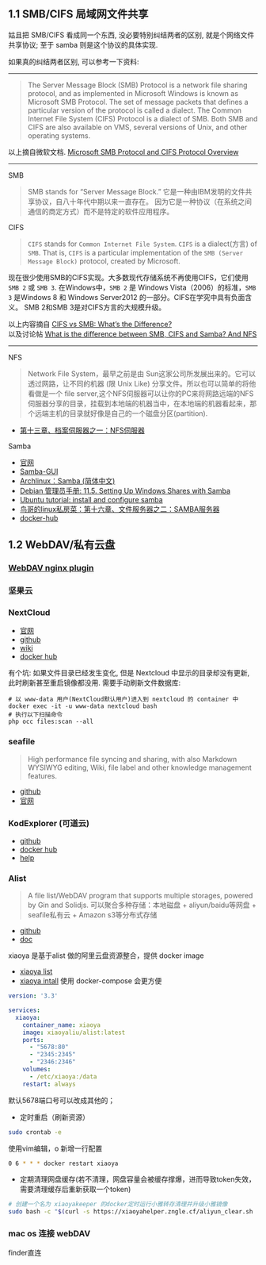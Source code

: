 ## 1.1 SMB/CIFS 局域网文件共享
姑且把 SMB/CIFS 看成同一个东西, 没必要特别纠结两者的区别, 就是个网络文件共享协议; 至于 samba 则是这个协议的具体实现.

如果真的纠结两者区别, 可以参考一下资料:

---
> The Server Message Block (SMB) Protocol is a network file sharing protocol, and as implemented in Microsoft Windows is known as Microsoft SMB Protocol. The set of message packets that defines a particular version of the protocol is called a dialect. The Common Internet File System (CIFS) Protocol is a dialect of SMB. Both SMB and CIFS are also available on VMS, several versions of Unix, and other operating systems.

以上摘自微软文档. [Microsoft SMB Protocol and CIFS Protocol Overview](https://docs.microsoft.com/zh-cn/windows/win32/fileio/microsoft-smb-protocol-and-cifs-protocol-overview)

---
SMB
> SMB stands for “Server Message Block.” 它是一种由IBM发明的文件共享协议，自八十年代中期以来一直存在。 因为它是一种协议（在系统之间通信的商定方式）而不是特定的软件应用程序。

CIFS
> `CIFS` stands for `Common Internet File System`. `CIFS` is a dialect(方言) of `SMB`. That is, `CIFS` is a particular implementation of the `SMB (Server Message Block)` protocol, created by Microsoft.

现在很少使用SMB的CIFS实现。大多数现代存储系统不再使用CIFS，它们使用`SMB 2` 或 `SMB 3`. 在Windows中，`SMB 2` 是 Windows Vista（2006）的标准，`SMB 3` 是Windows 8 和 Windows Server2012 的一部分。CIFS在学究中具有负面含义。 SMB 2和SMB 3是对CIFS方言的大规模升级。

以上内容摘自 [CIFS vs SMB: What’s the Difference?](https://www.varonis.com/blog/cifs-vs-smb/) <br/>
以及讨论帖 [What is the difference between SMB, CIFS and Samba? And NFS](https://www.reddit.com/r/homelab/comments/2fawvq/eli5_what_is_the_difference_between_smb_cifs_and/ck7k0t2/)

---

NFS
> Network File System，最早之前是由 Sun这家公司所发展出来的。它可以透过网路，让不同的机器 (限 Unix Like) 分享文件。所以也可以简单的将他看做是一个 file server,这个NFS伺服器可以让你的PC来将网路远端的NFS伺服器分享的目录，挂载到本地端的机器当中，在本地端的机器看起来，那个远端主机的目录就好像是自己的一个磁盘分区(partition).
- [第十三章、档案伺服器之一：NFS伺服器](http://linux.vbird.org/linux_server/0330nfs.php#What_NFS_0)


Samba

- [官网](https://www.samba.org/)
- [Samba-GUI](https://www.samba.org/samba/GUI/)
- [Archlinux：Samba (简体中文)](https://wiki.archlinux.org/index.php/Samba_(%E7%AE%80%E4%BD%93%E4%B8%AD%E6%96%87))
- [Debian 管理员手册: 11.5. Setting Up Windows Shares with Samba](https://www.debian.org/doc/manuals/debian-handbook/sect.windows-file-server-with-samba.zh-cn.html)
- [Ubuntu tutorial: install and configure samba](https://tutorials.ubuntu.com/tutorial/install-and-configure-samba#0)
- [鸟哥的linux私房菜：第十六章、文件服务器之二：SAMBA服务器](http://cn.linux.vbird.org/linux_server/0370samba.php)
- [docker-hub](https://hub.docker.com/r/dperson/samba/)


## 1.2 WebDAV/私有云盘
### [WebDAV nginx plugin](https://nginx.org/en/docs/http/ngx_http_dav_module.html)


### 坚果云

### NextCloud
- [官网](https://nextcloud.com/)
- [github](https://github.com/nextcloud)
- [wiki](https://docs.nextcloud.com/)
- [docker hub](https://hub.docker.com/_/nextcloud)

有个坑: 如果文件目录已经发生变化, 但是 Nextcloud 中显示的目录却没有更新, 此时刷新甚至重启镜像都没用. 需要手动刷新文件数据库:
```
# 以 www-data 用户(NextCloud默认用户)进入到 nextcloud 的 container 中
docker exec -it -u www-data nextcloud bash
# 执行以下扫描命令
php occ files:scan --all
```

### seafile
> High performance file syncing and sharing, with also Markdown WYSIWYG editing, Wiki, file label and other knowledge management features.
- [github](https://github.com/haiwen/seafile)
- [官网](https://www.seafile.com/home/)

### KodExplorer (可道云)
- [github](https://github.com/kalcaddle/KodExplorer)
- [docker hub](https://hub.docker.com/r/yangxuan8282/kodexplorer)
- [help](https://kodcloud.com/help/)

### Alist
> A file list/WebDAV program that supports multiple storages, powered by Gin and Solidjs.
> 可以聚合多种存储：本地磁盘 + aliyun/baidu等网盘 + seafile私有云 + Amazon s3等分布式存储
- [github](https://github.com/alist-org/alist?tab=readme-ov-file)
- [doc](https://alist.nn.ci/zh/guide/)

xiaoya 是基于alist 做的阿里云盘资源整合，提供 docker image
- [xiaoya list](https://alist.xiaoya.pro/?page=1)
- [xiaoya intall](https://juejin.cn/post/7304267413615869979#heading-11)
使用 docker-compose 会更方便
```yaml
version: '3.3'

services:
  xiaoya:
    container_name: xiaoya
    image: xiaoyaliu/alist:latest
    ports:
      - "5678:80"
      - "2345:2345"
      - "2346:2346"
    volumes:
      - /etc/xiaoya:/data
    restart: always

```
默认5678端口号可以改成其他的；

- 定时重启（刷新资源）
```bash
sudo crontab -e
```
使用vim编辑，o 新增一行配置
```bash
0 6 * * * docker restart xiaoya
```
- 定期清理网盘缓存(若不清理，网盘容量会被缓存撑爆，进而导致token失效，需要清理缓存后重新获取一个token)
```bash
# 创建一个名为 xiaoyakeeper 的docker定时运行小雅转存清理并升级小雅镜像
sudo bash -c "$(curl -s https://xiaoyahelper.zngle.cf/aliyun_clear.sh | tail -n +2)" -s 3 -tg
```

### mac os 连接 webDAV
finder直连
